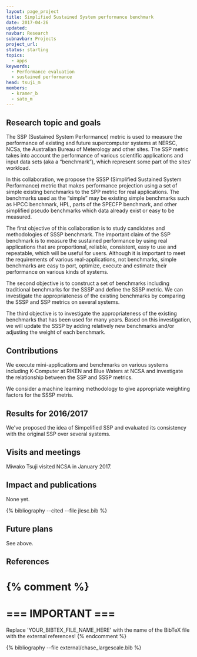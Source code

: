 ```yaml
---
layout: page_project
title: Simplified Sustained System performance benchmark
date: 2017-04-26
updated:
navbar: Research
subnavbar: Projects
project_url:
status: starting
topics:
  - apps
keywords:
  - Performance evaluation
  - sustained performance
head: tsuji_m
members: 
  - kramer_b
  - sato_m
---
```


## Research topic and goals

The SSP (Sustained System Performance) metric is used to measure the performance of existing and future supercomputer systems at NERSC, NCSa, the Australian Bureau of Meterology and other sites. The SSP metric takes into account the performance of various scientific applications and input data sets (aka a “benchmark”), which represent some part of the sites’ workload. 

In this collaboration, we propose the SSSP (Simplified Sustained System Performance) metric that makes performance projection using a set of simple existing benchmarks to the SPP metric for real applications. The benchmarks used as the “simple” may be existing simple benchmarks such as HPCC benchmark, HPL, parts of the SPECFP benchmark, and other simplified pseudo benchmarks which data already exist or easy to be measured.

The first objective of this collaboration is to study candidates and methodologies of SSSP benchmark. The important claim of the SSP benchmark is to measure the sustained performance by using real applications that are proportional, reliable, consistent, easy to use and repeatable, which will be useful for users. Although it is important to meet the requirements of various real-applications, not benchmarks, simple benchmarks are easy to port, optimize, execute and estimate their performance on various kinds of systems. 

The second objective is to construct a set of benchmarks including traditional benchmarks for the SSSP and define the SSSP metric. We can investigate the appropriateness of the existing benchmarks by comparing the SSSP and SSP metrics on several systems.

The third objective is to investigate the appropriateness of the existing benchmarks that has been used for many years. Based on this investigation, we will update the SSSP by adding relatively new benchmarks and/or adjusting the weight of each benchmark.


## Contributions

We execute mini-applications and benchmarks on various systems including K-Computer at RIKEN and Blue Waters at NCSA and investigate the relationship between the SSP and SSSP metrics.

We consider a machine learning methodology to give appropriate weighting factors for the SSSP metris.

## Results for 2016/2017

We've proposed the idea of Simpelified SSP and evaluated its consistency with the original SSP over several systems. 

## Visits and meetings

Miwako Tsuji visited NCSA in January 2017.

## Impact and publications

None yet.


<!--
{% comment %}
=============================
== CITING OWN PUBLICATIONS ==
=============================

You can list your own publications below in case you did not cite them in the text
(which you should do, though).
Use the Liquid citing syntax as explained in the wiki:
https://github.com/JLESC/jlesc.github.io/wiki/Markup-Language#cite-and-list-publications
Remember to use the `--file jlesc.bib` with the `cite` tag.

=====================================
== START HERE WITH YOUR ADDITIONAL REFERENCES ==
{% endcomment %}



{% comment %}
== NO MORE BELOW THIS ==
========================
{% endcomment %}
-->

{% bibliography --cited --file jlesc.bib %}


## Future plans

See above.

## References

{% comment %}
=================
=== IMPORTANT ===
=================

Replace 'YOUR_BIBTEX_FILE_NAME_HERE' with the name of the BibTeX file with the external references!
{% endcomment %}

{% bibliography --file external/chase_largescale.bib %}

